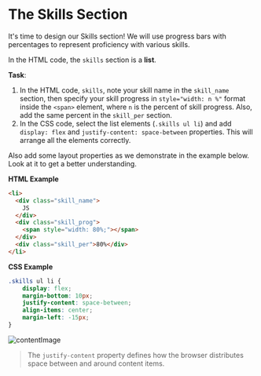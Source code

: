 # The Skills Section

It's time to design our Skills section! We will use progress bars with percentages to represent proficiency with various skills. 

In the HTML code, the `skills` section is a **list**.

**Task**:
1. In the HTML code, `skills`, note your skill name in the `skill_name` section, then specify your skill progress in `style="width: n %"` format inside the `<span>` element, where `n` is the percent of skill progress. Also, add the same percent in the `skill_per` section.
2. In the CSS code, select the list elements (`.skills ul li`) and add `display: flex` and `justify-content: space-between` properties. This will arrange all the elements correctly.

Also add some layout properties as we demonstrate in the example below. Look at it to get a better understanding.

**HTML Example**
```html
<li>
  <div class="skill_name">
    JS
  </div>
  <div class="skill_prog">
    <span style="width: 80%;"></span>
  </div>
  <div class="skill_per">80%</div>
</li> 
```

**CSS Example**
```css
.skills ul li {
    display: flex;
    margin-bottom: 10px;
    justify-content: space-between;
    align-items: center;
    margin-left: -15px;
} 
```

![contentImage]()

>The `justify-content` property defines how the browser distributes space between and around content items.